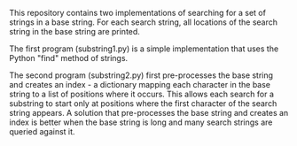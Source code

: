 This repository contains two implementations of searching for a set of strings in a base string. For each search string, all locations 
of the search string in the base string are printed.

The first program (substring1.py) is a simple implementation that uses the Python "find" method of strings.

The second program (substring2.py) first pre-processes the base string and creates an index - a dictionary mapping each character in
the base string to a list of positions where it occurs. This allows each search for a substring to start only at positions where the 
first character of the search string appears. A solution that pre-processes the base string and creates an index is better when the 
base string is long and many search strings are queried against it.

